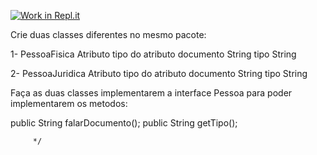 [![Work in Repl.it](https://classroom.github.com/assets/work-in-replit-14baed9a392b3a25080506f3b7b6d57f295ec2978f6f33ec97e36a161684cbe9.svg)](https://classroom.github.com/online_ide?assignment_repo_id=4331565&assignment_repo_type=AssignmentRepo)

Crie duas classes diferentes no mesmo pacote:

1-
PessoaFisica
Atributo			tipo do atributo
documento			String
tipo				String

2-
PessoaJuridica
Atributo			tipo do atributo
documento			String
tipo				String

Faça as duas classes implementarem a interface Pessoa
para poder implementarem os metodos:

public String falarDocumento();
public String getTipo();




		 */